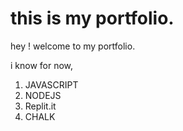 # this is my portfolio.

hey ! welcome to my portfolio.

i know for now,

1. JAVASCRIPT
2. NODEJS
3. Replit.it
4. CHALK

